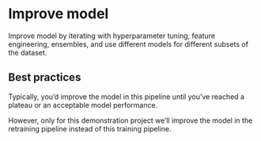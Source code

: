 # Improve model

Improve model by iterating with hyperparameter tuning, feature engineering, ensembles, and use different models for different subsets of the dataset.

## Best practices

Typically, you’d improve the model in this pipeline until you’ve reached a plateau or an acceptable model performance.

However, only for this demonstration project we’ll improve the model in the retraining pipeline instead of this training pipeline.